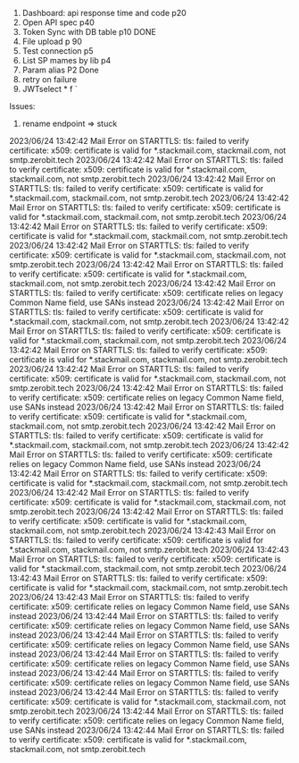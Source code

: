1. Dashboard: api response time and code p20
2. Open API spec p40
3. Token Sync with DB table  p10 DONE
4. File upload p 90
5. Test connection p5
6. List SP mames by lib p4
7. Param alias P2 Done
8. retry on failure
9. JWTselect * f
`



Issues:
1. rename endpoint => stuck



2023/06/24 13:42:42 Mail Error on STARTTLS: tls: failed to verify certificate: x509: certificate is valid for *.stackmail.com, stackmail.com, not smtp.zerobit.tech
2023/06/24 13:42:42 Mail Error on STARTTLS: tls: failed to verify certificate: x509: certificate is valid for *.stackmail.com, stackmail.com, not smtp.zerobit.tech
2023/06/24 13:42:42 Mail Error on STARTTLS: tls: failed to verify certificate: x509: certificate is valid for *.stackmail.com, stackmail.com, not smtp.zerobit.tech
2023/06/24 13:42:42 Mail Error on STARTTLS: tls: failed to verify certificate: x509: certificate is valid for *.stackmail.com, stackmail.com, not smtp.zerobit.tech
2023/06/24 13:42:42 Mail Error on STARTTLS: tls: failed to verify certificate: x509: certificate is valid for *.stackmail.com, stackmail.com, not smtp.zerobit.tech
2023/06/24 13:42:42 Mail Error on STARTTLS: tls: failed to verify certificate: x509: certificate is valid for *.stackmail.com, stackmail.com, not smtp.zerobit.tech
2023/06/24 13:42:42 Mail Error on STARTTLS: tls: failed to verify certificate: x509: certificate is valid for *.stackmail.com, stackmail.com, not smtp.zerobit.tech
2023/06/24 13:42:42 Mail Error on STARTTLS: tls: failed to verify certificate: x509: certificate relies on legacy Common Name field, use SANs instead
2023/06/24 13:42:42 Mail Error on STARTTLS: tls: failed to verify certificate: x509: certificate is valid for *.stackmail.com, stackmail.com, not smtp.zerobit.tech
2023/06/24 13:42:42 Mail Error on STARTTLS: tls: failed to verify certificate: x509: certificate is valid for *.stackmail.com, stackmail.com, not smtp.zerobit.tech
2023/06/24 13:42:42 Mail Error on STARTTLS: tls: failed to verify certificate: x509: certificate is valid for *.stackmail.com, stackmail.com, not smtp.zerobit.tech
2023/06/24 13:42:42 Mail Error on STARTTLS: tls: failed to verify certificate: x509: certificate is valid for *.stackmail.com, stackmail.com, not smtp.zerobit.tech
2023/06/24 13:42:42 Mail Error on STARTTLS: tls: failed to verify certificate: x509: certificate relies on legacy Common Name field, use SANs instead
2023/06/24 13:42:42 Mail Error on STARTTLS: tls: failed to verify certificate: x509: certificate is valid for *.stackmail.com, stackmail.com, not smtp.zerobit.tech
2023/06/24 13:42:42 Mail Error on STARTTLS: tls: failed to verify certificate: x509: certificate is valid for *.stackmail.com, stackmail.com, not smtp.zerobit.tech
2023/06/24 13:42:42 Mail Error on STARTTLS: tls: failed to verify certificate: x509: certificate relies on legacy Common Name field, use SANs instead
2023/06/24 13:42:42 Mail Error on STARTTLS: tls: failed to verify certificate: x509: certificate is valid for *.stackmail.com, stackmail.com, not smtp.zerobit.tech
2023/06/24 13:42:42 Mail Error on STARTTLS: tls: failed to verify certificate: x509: certificate is valid for *.stackmail.com, stackmail.com, not smtp.zerobit.tech
2023/06/24 13:42:42 Mail Error on STARTTLS: tls: failed to verify certificate: x509: certificate is valid for *.stackmail.com, stackmail.com, not smtp.zerobit.tech
2023/06/24 13:42:43 Mail Error on STARTTLS: tls: failed to verify certificate: x509: certificate is valid for *.stackmail.com, stackmail.com, not smtp.zerobit.tech
2023/06/24 13:42:43 Mail Error on STARTTLS: tls: failed to verify certificate: x509: certificate is valid for *.stackmail.com, stackmail.com, not smtp.zerobit.tech
2023/06/24 13:42:43 Mail Error on STARTTLS: tls: failed to verify certificate: x509: certificate is valid for *.stackmail.com, stackmail.com, not smtp.zerobit.tech
2023/06/24 13:42:43 Mail Error on STARTTLS: tls: failed to verify certificate: x509: certificate relies on legacy Common Name field, use SANs instead
2023/06/24 13:42:44 Mail Error on STARTTLS: tls: failed to verify certificate: x509: certificate relies on legacy Common Name field, use SANs instead
2023/06/24 13:42:44 Mail Error on STARTTLS: tls: failed to verify certificate: x509: certificate relies on legacy Common Name field, use SANs instead
2023/06/24 13:42:44 Mail Error on STARTTLS: tls: failed to verify certificate: x509: certificate relies on legacy Common Name field, use SANs instead
2023/06/24 13:42:44 Mail Error on STARTTLS: tls: failed to verify certificate: x509: certificate relies on legacy Common Name field, use SANs instead
2023/06/24 13:42:44 Mail Error on STARTTLS: tls: failed to verify certificate: x509: certificate is valid for *.stackmail.com, stackmail.com, not smtp.zerobit.tech
2023/06/24 13:42:44 Mail Error on STARTTLS: tls: failed to verify certificate: x509: certificate relies on legacy Common Name field, use SANs instead
2023/06/24 13:42:44 Mail Error on STARTTLS: tls: failed to verify certificate: x509: certificate is valid for *.stackmail.com, stackmail.com, not smtp.zerobit.tech

